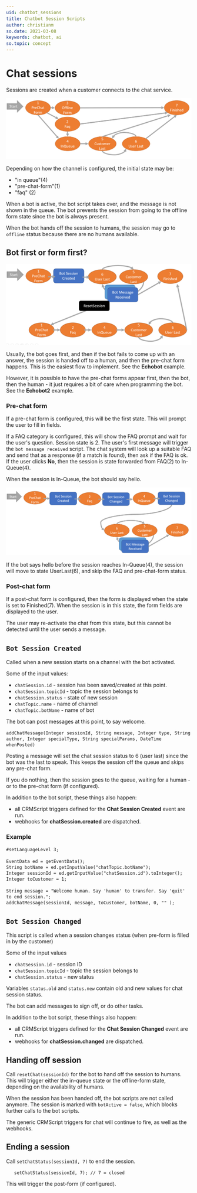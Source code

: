 ```yaml
---
uid: chatbot_sessions
title: Chatbot Session Scripts
author: christianm
so.date: 2021-03-08
keywords: chatbot, ai
so.topic: concept
---
```


# Chat sessions

Sessions are created when a customer connects to the chat service.

![Chatbot session states][img1]

Depending on how the channel is configured, the initial state may be:

* "in queue"(4)
* "pre-chat-form"(1)
* "faq" (2)

When a bot is active, the bot script takes over, and the message is not shown in the queue. The bot prevents the session from going to the offline form state since the bot is always present.

When the bot hands off the session to humans, the session may go to `offline` status because there are no humans available.

## Bot first or form first?

![Pre-chat states][img2]

Usually, the bot goes first, and then if the bot fails to come up with an answer, the session is handed off to a human, and then the pre-chat form happens. This is the easiest flow to implement. See the **Echobot** example.

However, it is possible to have the pre-chat forms appear first, then the bot, then the human - it just requires a bit of care when programming the bot. See the **Echobot2** example.

### Pre-chat form

If a pre-chat form is configured, this will be the first state. This will prompt the user to fill in fields.

If a FAQ category is configured, this will show the FAQ prompt and wait for the user's question. Session state is 2.  The user's first message will trigger the `bot message received` script. The chat system will look up a suitable FAQ and send that as a response (if a match is found), then ask if the FAQ is ok. If the user clicks **No**, then the session is state forwarded from FAQ(2) to In-Queue(4).

When the session is In-Queue, the bot should say hello.

![Pre-chat states][img3]

If the bot says hello before the session reaches In-Queue(4), the session will move to state UserLast(6), and skip the FAQ and pre-chat-form status.

### Post-chat form

If a post-chat form is configured, then the form is displayed when the state is set to Finished(7). When the session is in this state, the form fields are displayed to the user.

The user may re-activate the chat from this state, but this cannot be detected until the user sends a message.

## `Bot Session Created`

Called when a new session starts on a channel with the bot activated.

Some of the input values:

* `chatSession.id` - session has been saved/created at this point.
* `chatSession.topicId` - topic the session belongs to
* `chatSession.status` - state of new session
* `chatTopic.name` - name of channel
* `chatTopic.botName` - name of bot

The bot can post messages at this point, to say welcome.

```crmscript
addChatMessage(Integer sessionId, String message, Integer type, String author, Integer specialType, String specialParams, DateTime whenPosted)
```

Posting a message will set the chat session status to 6 (user last) since the bot was the last to speak. This keeps the session off the queue and skips any pre-chat form.

If you do nothing, then the session goes to the queue, waiting for a human - or to the pre-chat form (if configured).

In addition to the bot script, these things also happen:

* all CRMScript triggers defined for the **Chat Session Created** event are run.
* webhooks for **chatSession.created** are dispatched.

### Example

```crmscript
#setLanguageLevel 3;

EventData ed = getEventData();
String botName = ed.getInputValue("chatTopic.botName");
Integer sessionId = ed.getInputValue("chatSession.id").toInteger();
Integer toCustomer = 1;

String message = "Welcome human. Say 'human' to transfer. Say 'quit' to end session.";
addChatMessage(sessionId, message, toCustomer, botName, 0, "" );
```

## `Bot Session Changed`

This script is called when a session changes status (when pre-form is filled in by the customer)

Some of the input values

* `chatSession.id` - session ID
* `chatSession.topicId` - topic the session belongs to
* `chatSession.status` - new status

Variables `status.old` and `status.new` contain old and new values for chat session status.

The bot can add messages to sign off, or do other tasks.

In addition to the bot script, these things also happen:

* all CRMScript triggers defined for the **Chat Session Changed** event are run.
* webhooks for **chatSession.changed** are dispatched.

## Handing off session

Call `resetChat(sessionId)` for the bot to hand off the session to humans. This will trigger either the in-queue state or the offline-form state, depending on the availability of humans.

When the session has been handed off, the bot scripts are not called anymore. The session is marked with `botActive = false`, which blocks further calls to the bot scripts.

The generic CRMScript triggers for chat will continue to fire, as well as the webhooks.

## Ending a session

Call `setChatStatus(sessionId, 7)` to end the session.

```crmscript
   setChatStatus(sessionId, 7); // 7 = closed
```

This will trigger the post-form (if configured).

<!-- Referenced images -->
[img1]: media/chatbot-states.png
[img2]: media/chatbot-states1.png
[img3]: media/chatbot-states2.png